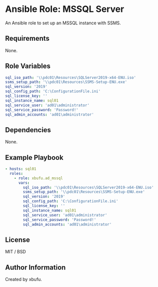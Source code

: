 Ansible Role: MSSQL Server
=========

An Ansible role to set up an MSSQL instance with SSMS.

Requirements
------------

None.

Role Variables
--------------

```yml
sql_iso_path: '\\pdc01\Resources\SQLServer2019-x64-ENU.iso'
ssms_setup_path: '\\pdc01\Resources\SSMS-Setup-ENU.exe'
sql_version: '2019'
sql_config_path: 'C:\ConfigurationFile.ini'
sql_license_key: ''
sql_instance_name: sql01
sql_service_user: 'ad01\administrator'
sql_service_password: 'Password!'
sql_admin_accounts: 'ad01\administrator'
```

Dependencies
------------

None.

Example Playbook
----------------

```yml
- hosts: sql01
  roles:
    - role: xbufu.ad_mssql
      vars:
        sql_iso_path: '\\pdc01\Resources\SQLServer2019-x64-ENU.iso'
        ssms_setup_path: '\\pdc01\Resources\SSMS-Setup-ENU.exe'
        sql_version: '2019'
        sql_config_path: 'C:\ConfigurationFile.ini'
        sql_license_key: ''
        sql_instance_name: sql01
        sql_service_user: 'ad01\administrator'
        sql_service_password: 'Password!'
        sql_admin_accounts: 'ad01\administrator'
```

License
-------

MIT / BSD

Author Information
------------------

Created by xbufu.
